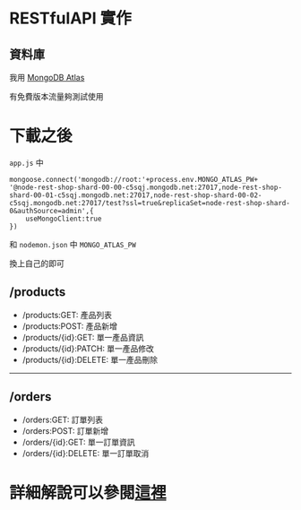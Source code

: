 # RESTfulAPI 實作

## 資料庫
我用 [MongoDB Atlas](https://www.mongodb.com/cloud/atlas/pricing)

有免費版本流量夠測試使用

# 下載之後
``app.js``  中 
```
mongoose.connect('mongodb://root:'+process.env.MONGO_ATLAS_PW+
'@node-rest-shop-shard-00-00-c5sqj.mongodb.net:27017,node-rest-shop-shard-00-01-c5sqj.mongodb.net:27017,node-rest-shop-shard-00-02-c5sqj.mongodb.net:27017/test?ssl=true&replicaSet=node-rest-shop-shard-0&authSource=admin',{
    useMongoClient:true
})
```

和
``nodemon.json`` 中 ``MONGO_ATLAS_PW``


換上自己的即可


## /products
- /products:GET: 產品列表
- /products:POST: 產品新增
- /products/{id}:GET: 單一產品資訊
- /products/{id}:PATCH: 單一產品修改
- /products/{id}:DELETE: 單一產品刪除
<hr>

## /orders
- /orders:GET: 訂單列表
- /orders:POST: 訂單新增
- /orders/{id}:GET: 單一訂單資訊
- /orders/{id}:DELETE: 單一訂單取消

# 詳細解說可以參閱[這裡](https://blog.dandan.tw/2018/01/23/RESTfulAPIbynodejsexpress%E5%AF%A6%E6%88%B0/)

